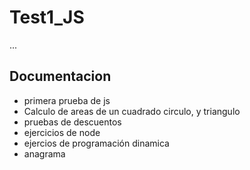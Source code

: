 # Test1_JS
...
## Documentacion
- primera prueba de js
- Calculo de areas de un cuadrado circulo, y triangulo
- pruebas de descuentos
- ejercicios de node
- ejercios de programación dinamica
- anagrama
